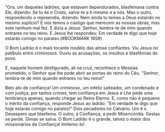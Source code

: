 
"Ora, um daqueles ladrões, que estavam dependurados, blasfemava contra Ele, dizendo: Se tu és o Cristo, salva-te a ti mesmo e a nós. Mas o outro, respondendo o repreendia, dizendo: Nem ainda tu temes a Deus estando no mesmo suplício? E nós temos o castigo que merecem as nossas obras; mas este nenhum mal fez. E dizia a Jesus: Senhor, lembra-te de mim quando entrares no teu reino. E Jesus lhe respondeu: Em verdade te digo que hoje estarás comigo no paraíso.(#BOOKMARK 165#)

O Bom Ladrão é o mais tocante modelo das almas confiantes. Viu Jesus no patíbulo entre criminosos. Ouviu as acusações, os insultos e blasfêmias do povo.

E, naquele homem desfigurado, ali na cruz, reconhece o Messias prometido, o Senhor que lhe pode abrir as portas do reino do Céu. "Senhor, lembra-te de mim quando entrares no teu reino!"

Belo ato de confiança! Um criminoso, um infeliz salteador, um condenado e com justiça, por tantos crimes, tem confiança em Jesus e Lhe pede uma lembrança apenas, quando chegar ao Reino Eterno. E, como não é pequeno o mérito da confiança, responde Jesus ao ladrão: "Em verdade te digo que hoje estarás comigo no paraíso!" Dois pecadores no Calvário. Um é o Desespero que blasfema. O outro, a Confiança, a pedir Misericórdia. Gestas se perde. Dimas se salva. O Bom Ladrão é o grande, talvez o maior dos missionários da Confiança! Imitemo-lo!


